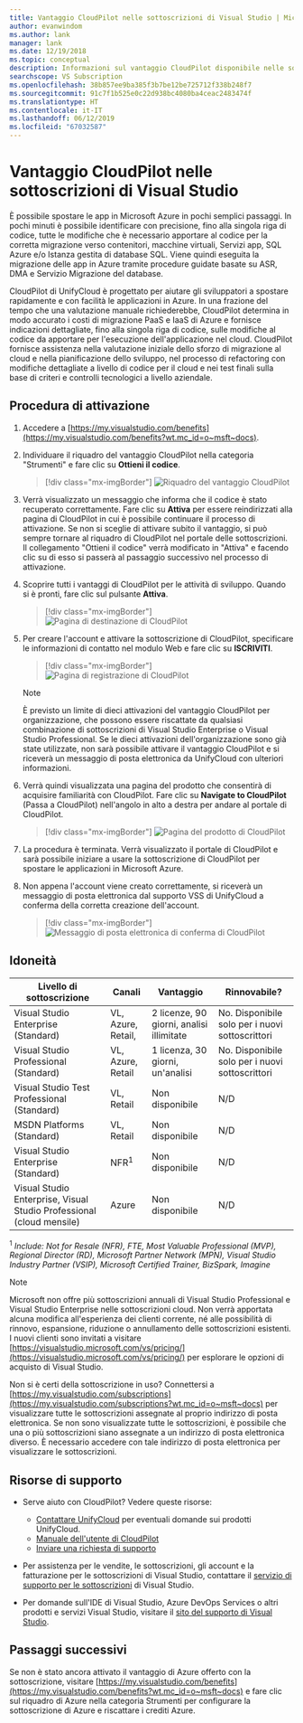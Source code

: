 ```yaml
---
title: Vantaggio CloudPilot nelle sottoscrizioni di Visual Studio | Microsoft Docs
author: evanwindom
ms.author: lank
manager: lank
ms.date: 12/19/2018
ms.topic: conceptual
description: Informazioni sul vantaggio CloudPilot disponibile nelle sottoscrizioni di Visual Studio selezionate
searchscope: VS Subscription
ms.openlocfilehash: 38b857ee9ba385f3b7be12be725712f338b248f7
ms.sourcegitcommit: 91c7f1b525e0c22d938bc4080ba4ceac2483474f
ms.translationtype: HT
ms.contentlocale: it-IT
ms.lasthandoff: 06/12/2019
ms.locfileid: "67032587"
---
```

# <a name="the-cloudpilot-benefit-in-visual-studio-subscriptions"></a>Vantaggio CloudPilot nelle sottoscrizioni di Visual Studio

È possibile spostare le app in Microsoft Azure in pochi semplici passaggi. In pochi minuti è possibile identificare con precisione, fino alla singola riga di codice, tutte le modifiche che è necessario apportare al codice per la corretta migrazione verso contenitori, macchine virtuali, Servizi app, SQL Azure e/o Istanza gestita di database SQL. Viene quindi eseguita la migrazione delle app in Azure tramite procedure guidate basate su ASR, DMA e Servizio Migrazione del database.

CloudPilot di UnifyCloud è progettato per aiutare gli sviluppatori a spostare rapidamente e con facilità le applicazioni in Azure.  In una frazione del tempo che una valutazione manuale richiederebbe, CloudPilot determina in modo accurato i costi di migrazione PaaS e IaaS di Azure e fornisce indicazioni dettagliate, fino alla singola riga di codice, sulle modifiche al codice da apportare per l'esecuzione dell'applicazione nel cloud. CloudPilot fornisce assistenza nella valutazione iniziale dello sforzo di migrazione al cloud e nella pianificazione dello sviluppo, nel processo di refactoring con modifiche dettagliate a livello di codice per il cloud e nei test finali sulla base di criteri e controlli tecnologici a livello aziendale.

## <a name="activation-steps"></a>Procedura di attivazione

1. Accedere a [https://my.visualstudio.com/benefits](https://my.visualstudio.com/benefits?wt.mc_id=o~msft~docs).

2. Individuare il riquadro del vantaggio CloudPilot nella categoria "Strumenti" e fare clic su **Ottieni il codice**.

   > [!div class="mx-imgBorder"]
   > ![Riquadro del vantaggio CloudPilot](_img/vs-cloudpilot/vs-cloudpilot-tile-ent.png)

0. Verrà visualizzato un messaggio che informa che il codice è stato recuperato correttamente.  Fare clic su **Attiva** per essere reindirizzati alla pagina di CloudPilot in cui è possibile continuare il processo di attivazione.  Se non si sceglie di attivare subito il vantaggio, si può sempre tornare al riquadro di CloudPilot nel portale delle sottoscrizioni.  Il collegamento "Ottieni il codice" verrà modificato in "Attiva" e facendo clic su di esso si passerà al passaggio successivo nel processo di attivazione.

0. Scoprire tutti i vantaggi di CloudPilot per le attività di sviluppo.  Quando si è pronti, fare clic sul pulsante **Attiva**.

   > [!div class="mx-imgBorder"]
   > ![Pagina di destinazione di CloudPilot](_img/vs-cloudpilot/vs-cloudpilot-landing.png)

0. Per creare l'account e attivare la sottoscrizione di CloudPilot, specificare le informazioni di contatto nel modulo Web e fare clic su **ISCRIVITI**.

   > [!div class="mx-imgBorder"]
   > ![Pagina di registrazione di CloudPilot](_img/vs-cloudpilot/vs-cloudpilot-register.png)

   > [!NOTE]
   > È previsto un limite di dieci attivazioni del vantaggio CloudPilot per organizzazione, che possono essere riscattate da qualsiasi combinazione di sottoscrizioni di Visual Studio Enterprise o Visual Studio Professional.  Se le dieci attivazioni dell'organizzazione sono già state utilizzate, non sarà possibile attivare il vantaggio CloudPilot e si riceverà un messaggio di posta elettronica da UnifyCloud con ulteriori informazioni.

0. Verrà quindi visualizzata una pagina del prodotto che consentirà di acquisire familiarità con CloudPilot.  Fare clic su **Navigate to CloudPilot** (Passa a CloudPilot) nell'angolo in alto a destra per andare al portale di CloudPilot.

    > [!div class="mx-imgBorder"]
    > ![Pagina del prodotto di CloudPilot](_img/vs-cloudpilot/vs-cloudpilot-navigate.png)

0. La procedura è terminata.  Verrà visualizzato il portale di CloudPilot e sarà possibile iniziare a usare la sottoscrizione di CloudPilot per spostare le applicazioni in Microsoft Azure.

0. Non appena l'account viene creato correttamente, si riceverà un messaggio di posta elettronica dal supporto VSS di UnifyCloud a conferma della corretta creazione dell'account.

    > [!div class="mx-imgBorder"]
    > ![Messaggio di posta elettronica di conferma di CloudPilot](_img/vs-cloudpilot/vs-cloudpilot-email.png)

## <a name="eligibility"></a>Idoneità

| Livello di sottoscrizione                                                 |     Canali                                            | Vantaggio                                                          | Rinnovabile?    |
|--------------------------------------------------------------------|---------------------------------------------------------|------------------------------------------------------------------|---------------|
| Visual Studio Enterprise (Standard)   | VL, Azure, Retail, | 2 licenze, 90 giorni, analisi illimitate       |  No.  Disponibile solo per i nuovi sottoscrittori          |
| Visual Studio Professional (Standard) | VL, Azure, Retail                                       | 1 licenza, 30 giorni, un'analisi                                                            |  No.  Disponibile solo per i nuovi sottoscrittori           |
| Visual Studio Test Professional (Standard)                         | VL, Retail                                              | Non disponibile                                             |  N/D           |
| MSDN Platforms (Standard)                                          | VL, Retail                                              | Non disponibile                                              |  N/D          |
| Visual Studio Enterprise (Standard)  | NFR<sup>1</sup> |Non disponibile  | N/D |
| Visual Studio Enterprise, Visual Studio Professional (cloud mensile) | Azure | Non disponibile | N/D |

<sup>1</sup>  *Include:  Not for Resale (NFR), FTE, Most Valuable Professional (MVP), Regional Director (RD), Microsoft Partner Network (MPN), Visual Studio Industry Partner (VSIP), Microsoft Certified Trainer, BizSpark, Imagine*

> [!NOTE]
> Microsoft non offre più sottoscrizioni annuali di Visual Studio Professional e Visual Studio Enterprise nelle sottoscrizioni cloud. Non verrà apportata alcuna modifica all'esperienza dei clienti corrente, né alle possibilità di rinnovo, espansione, riduzione o annullamento delle sottoscrizioni esistenti. I nuovi clienti sono invitati a visitare [https://visualstudio.microsoft.com/vs/pricing/](https://visualstudio.microsoft.com/vs/pricing/) per esplorare le opzioni di acquisto di Visual Studio.

Non si è certi della sottoscrizione in uso?  Connettersi a [https://my.visualstudio.com/subscriptions](https://my.visualstudio.com/subscriptions?wt.mc_id=o~msft~docs) per visualizzare tutte le sottoscrizioni assegnate al proprio indirizzo di posta elettronica. Se non sono visualizzate tutte le sottoscrizioni, è possibile che una o più sottoscrizioni siano assegnate a un indirizzo di posta elettronica diverso.  È necessario accedere con tale indirizzo di posta elettronica per visualizzare le sottoscrizioni.

## <a name="support-resources"></a>Risorse di supporto
- Serve aiuto con CloudPilot?  Vedere queste risorse:
    - [Contattare UnifyCloud](https://www.unifycloud.com/contacts/) per eventuali domande sui prodotti UnifyCloud.
    - [Manuale dell'utente di CloudPilot](https://www.cloudatlasinc.com/cloudpilot/doc/CloudPilot-User-Manual.pdf )
    - [Inviare una richiesta di supporto](https://support.datacamp.com/hc/requests/new)

- Per assistenza per le vendite, le sottoscrizioni, gli account e la fatturazione per le sottoscrizioni di Visual Studio, contattare il [servizio di supporto per le sottoscrizioni](https://visualstudio.microsoft.com/subscriptions/support/) di Visual Studio.
- Per domande sull'IDE di Visual Studio, Azure DevOps Services o altri prodotti e servizi Visual Studio,  visitare il [sito del supporto di Visual Studio](https://visualstudio.microsoft.com/support/).

## <a name="next-steps"></a>Passaggi successivi

Se non è stato ancora attivato il vantaggio di Azure offerto con la sottoscrizione, visitare [https://my.visualstudio.com/benefits](https://my.visualstudio.com/benefits?wt.mc_id=o~msft~docs) e fare clic sul riquadro di Azure nella categoria Strumenti per configurare la sottoscrizione di Azure e riscattare i crediti Azure.